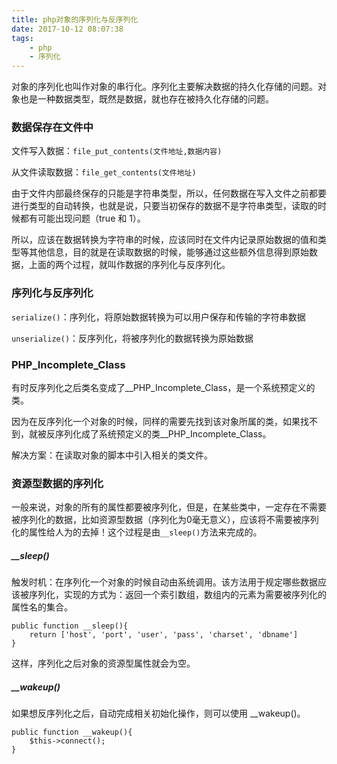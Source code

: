 ```yaml
---
title: php对象的序列化与反序列化
date: 2017-10-12 08:07:38
tags:
	- php
	- 序列化
---
```

对象的序列化也叫作对象的串行化。序列化主要解决数据的持久化存储的问题。对象也是一种数据类型，既然是数据，就也存在被持久化存储的问题。
<!--more-->
### 数据保存在文件中 ###

文件写入数据：`file_put_contents(文件地址,数据内容)`

从文件读取数据：`file_get_contents(文件地址)`

由于文件内部最终保存的只能是字符串类型，所以，任何数据在写入文件之前都要进行类型的自动转换，也就是说，只要当初保存的数据不是字符串类型，读取的时候都有可能出现问题（true 和 1）。

所以，应该在数据转换为字符串的时候，应该同时在文件内记录原始数据的值和类型等其他信息，目的就是在读取数据的时候，能够通过这些额外信息得到原始数据，上面的两个过程，就叫作数据的序列化与反序列化。

### 序列化与反序列化 ###

`serialize()`：序列化，将原始数据转换为可以用户保存和传输的字符串数据

`unserialize()`：反序列化，将被序列化的数据转换为原始数据

### PHP\_Incomplete\_Class ###

有时反序列化之后类名变成了__PHP_Incomplete_Class，是一个系统预定义的类。

因为在反序列化一个对象的时候，同样的需要先找到该对象所属的类，如果找不到，就被反序列化成了系统预定义的类__PHP_Incomplete_Class。

解决方案：在读取对象的脚本中引入相关的类文件。

### 资源型数据的序列化 ###

一般来说，对象的所有的属性都要被序列化，但是，在某些类中，一定存在不需要被序列化的数据，比如资源型数据（序列化为0毫无意义），应该将不需要被序列化的属性给人为的去掉！这个过程是由`__sleep()`方法来完成的。

##### __sleep() #####

触发时机：在序列化一个对象的时候自动由系统调用。该方法用于规定哪些数据应该被序列化，实现的方式为：返回一个索引数组，数组内的元素为需要被序列化的属性名的集合。

	public function __sleep(){
		return ['host', 'port', 'user', 'pass', 'charset', 'dbname']
	}

这样，序列化之后对象的资源型属性就会为空。

##### __wakeup() #####

如果想反序列化之后，自动完成相关初始化操作，则可以使用 __wakeup()。

	public function __wakeup(){
		$this->connect();
	}








